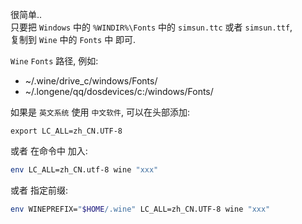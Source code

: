 很简单..  
只要把 `Windows` 中的 `%WINDIR%\Fonts` 中的 `simsun.ttc` 或者 `simsun.ttf`,  
复制到 `Wine` 中的 `Fonts` 中 即可.

`Wine` `Fonts` 路径, 例如: 
- ~/.wine/drive_c/windows/Fonts/
- ~/.longene/qq/dosdevices/c:/windows/Fonts/

如果是 `英文系统` 使用 `中文软件`, 可以在头部添加:
``` shell
export LC_ALL=zh_CN.UTF-8
```

或者 在命令中 加入:
``` bash
env LC_ALL=zh_CN.utf-8 wine "xxx"
```

或者 指定前缀:
``` bash
env WINEPREFIX="$HOME/.wine" LC_ALL=zh_CN.UTF-8 wine "xxx"
```
